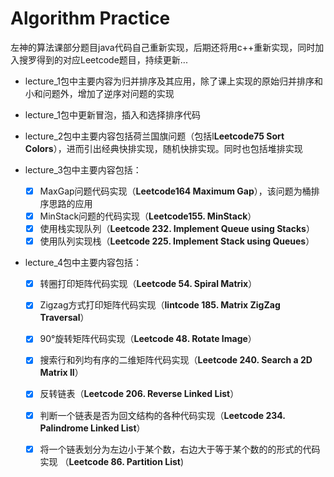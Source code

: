 # Algorithm Practice



左神的算法课部分题目java代码自己重新实现，后期还将用c++重新实现，同时加入搜罗得到的对应Leetcode题目，持续更新...

* lecture_1包中主要内容为归并排序及其应用，除了课上实现的原始归并排序和小和问题外，增加了逆序对问题的实现
* lecture_1包中更新冒泡，插入和选择排序代码
* lecture_2包中主要内容包括荷兰国旗问题（包括l**Leetcode75 Sort Colors**），进而引出经典快排实现，随机快排实现。同时也包括堆排实现
* lecture_3包中主要内容包括：

  - [x] MaxGap问题代码实现（**Leetcode164 Maximum Gap**），该问题为桶排序思路的应用
  - [x] MinStack问题的代码实现（**Leetcode155. MinStack**）
  - [x] 使用栈实现队列（**Leetcode 232. Implement Queue using Stacks**）
  - [x] 使用队列实现栈（**Leetcode 225. Implement Stack using Queues**）
* lecture_4包中主要内容包括：
  - [x] 转圈打印矩阵代码实现（**Leetcode 54. Spiral Matrix**）
  - [x] Zigzag方式打印矩阵代码实现（**lintcode 185. Matrix ZigZag Traversal**）
  - [x] 90°旋转矩阵代码实现（**Leetcode 48. Rotate Image**）
  - [x] 搜索行和列均有序的二维矩阵代码实现（**Leetcode 240. Search a 2D Matrix II**）
  - [x] 反转链表（**Leetcode 206. Reverse Linked List**）
  - [x] 判断一个链表是否为回文结构的各种代码实现（**Leetcode 234. Palindrome Linked List**）
  - [x] 将一个链表划分为左边小于某个数，右边大于等于某个数的的形式的代码实现 （**Leetcode 86. Partition List**)

